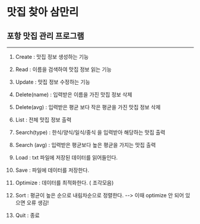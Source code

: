 # 맛집 찾아 삼만리



## 포항 맛집 관리 프로그램
-----------------------

1. Create : 맛집 정보 생성하는 기능

2. Read : 이름을 검색하여 맛집 정보 읽는 기능

3. Update : 맛집 정보 수정하는 기능

4. Delete(name) : 입력받은 이름을 가진 맛집 정보 삭제

5. Delete(avg) : 입력받은 평균 보다 작은 평균을 가진 맛집 정보 삭제

6. List : 전체 맛집 정보 출력

7. Search(type) : 한식/양식/일식/중식 을 입력받아 해당하는 맛집 출력

8. Search (avg) : 입력받은 평균보다 높은 평균을 가지는 맛집 출력

9. Load : txt 파일에 저장된 데이터를 읽어들인다.

10. Save : 파일에 데이터를 저장한다.

11. Optimize : 데이터를 최적화한다. ( 조각모음)

12. Sort : 평균이 높은 순으로 내림차순으로 정렬한다. --> 이때 optimize 안 되어 있으면 오류 생김!

13. Quit : 종료
